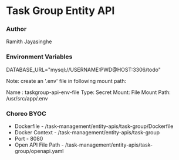 # Task Group Entity API

### Author

Ramith Jayasinghe

### Environment Variables

DATABASE_URL="mysql://USERNAME:PWD@HOST:3306/todo"

Note: create an '.env' file in following mount path:

Name : taskgroup-api-env-file
Type: Secret
Mount: File
Mount Path: /usr/src/app/.env

### Choreo BYOC

- Dockerfile - /task-management/entity-apis/task-group/Dockerfile
- Docker Context - /task-management/entity-apis/task-group
- Port - 8080
- Open API File Path - /task-management/entity-apis/task-group/openapi.yaml